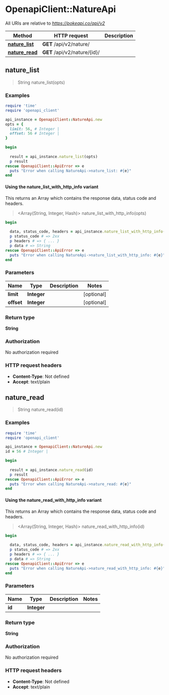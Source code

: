 # OpenapiClient::NatureApi

All URIs are relative to *https://pokeapi.co/api/v2*

| Method | HTTP request | Description |
| ------ | ------------ | ----------- |
| [**nature_list**](NatureApi.md#nature_list) | **GET** /api/v2/nature/ |  |
| [**nature_read**](NatureApi.md#nature_read) | **GET** /api/v2/nature/{id}/ |  |


## nature_list

> String nature_list(opts)



### Examples

```ruby
require 'time'
require 'openapi_client'

api_instance = OpenapiClient::NatureApi.new
opts = {
  limit: 56, # Integer | 
  offset: 56 # Integer | 
}

begin
  
  result = api_instance.nature_list(opts)
  p result
rescue OpenapiClient::ApiError => e
  puts "Error when calling NatureApi->nature_list: #{e}"
end
```

#### Using the nature_list_with_http_info variant

This returns an Array which contains the response data, status code and headers.

> <Array(String, Integer, Hash)> nature_list_with_http_info(opts)

```ruby
begin
  
  data, status_code, headers = api_instance.nature_list_with_http_info(opts)
  p status_code # => 2xx
  p headers # => { ... }
  p data # => String
rescue OpenapiClient::ApiError => e
  puts "Error when calling NatureApi->nature_list_with_http_info: #{e}"
end
```

### Parameters

| Name | Type | Description | Notes |
| ---- | ---- | ----------- | ----- |
| **limit** | **Integer** |  | [optional] |
| **offset** | **Integer** |  | [optional] |

### Return type

**String**

### Authorization

No authorization required

### HTTP request headers

- **Content-Type**: Not defined
- **Accept**: text/plain


## nature_read

> String nature_read(id)



### Examples

```ruby
require 'time'
require 'openapi_client'

api_instance = OpenapiClient::NatureApi.new
id = 56 # Integer | 

begin
  
  result = api_instance.nature_read(id)
  p result
rescue OpenapiClient::ApiError => e
  puts "Error when calling NatureApi->nature_read: #{e}"
end
```

#### Using the nature_read_with_http_info variant

This returns an Array which contains the response data, status code and headers.

> <Array(String, Integer, Hash)> nature_read_with_http_info(id)

```ruby
begin
  
  data, status_code, headers = api_instance.nature_read_with_http_info(id)
  p status_code # => 2xx
  p headers # => { ... }
  p data # => String
rescue OpenapiClient::ApiError => e
  puts "Error when calling NatureApi->nature_read_with_http_info: #{e}"
end
```

### Parameters

| Name | Type | Description | Notes |
| ---- | ---- | ----------- | ----- |
| **id** | **Integer** |  |  |

### Return type

**String**

### Authorization

No authorization required

### HTTP request headers

- **Content-Type**: Not defined
- **Accept**: text/plain


